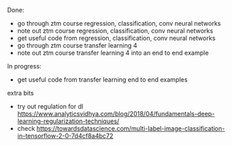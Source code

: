 Done:
- go through ztm course regression, classification, conv neural networks
- note out ztm course regression, classification, conv neural networks
- get useful code from  regression, classification, conv neural networks
- go through ztm course transfer learning 4
- note out ztm course transfer learning 4 into an end to end example



In progress:
- get useful code from  transfer learning end to end examples

extra bits
- try out regulation for dl https://www.analyticsvidhya.com/blog/2018/04/fundamentals-deep-learning-regularization-techniques/
- check https://towardsdatascience.com/multi-label-image-classification-in-tensorflow-2-0-7d4cf8a4bc72
